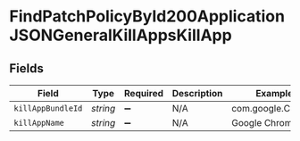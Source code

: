 # FindPatchPolicyById200ApplicationJSONGeneralKillAppsKillApp


## Fields

| Field              | Type               | Required           | Description        | Example            |
| ------------------ | ------------------ | ------------------ | ------------------ | ------------------ |
| `killAppBundleId`  | *string*           | :heavy_minus_sign: | N/A                | com.google.Chrome  |
| `killAppName`      | *string*           | :heavy_minus_sign: | N/A                | Google Chrome.app  |